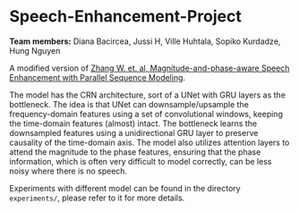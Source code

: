 # Speech-Enhancement-Project

**Team members:** Diana Bacircea, Jussi H, Ville Huhtala, Sopiko Kurdadze, Hung Nguyen

A modified version of [Zhang W. et. al, Magnitude-and-phase-aware Speech Enhancement with Parallel Sequence Modeling](https://arxiv.org/abs/2310.07316).

The model has the CRN architecture, sort of a UNet with GRU layers as the bottleneck. The idea is that UNet can downsample/upsample the frequency-domain features using a set of convolutional windows, keeping the time-domain features (almost) intact. The bottleneck learns the downsampled features using a unidirectional GRU layer to preserve causality of the time-domain axis. The model also utilizes attention layers to attend the magnitude to the phase features, ensuring that the phase information, which is often very difficult to model correctly, can be less noisy where there is no speech. 

Experiments with different model can be found in the directory `experiments/`, please refer to it for more details. 

